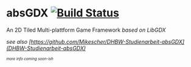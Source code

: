 absGDX  [![Build Status](https://api.travis-ci.org/Mikescher/absGDX.svg)](https://travis-ci.org/Mikescher/absGDX)
=======

An 2D Tiled Multi-plattform Game Framework *based on LibGDX*

*see also [https://github.com/Mikescher/DHBW-Studienarbeit-absGDX](DHBW-Studienarbeit-absGDX)*

<sup><sup>*more info coming soon-ish*</sup></sup>
